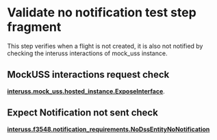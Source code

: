 # Validate no notification test step fragment

This step verifies when a flight is not created, it is also not notified by checking the interuss interactions of mock_uss instance.

## MockUSS interactions request check
**[interuss.mock_uss.hosted_instance.ExposeInterface](../../../../../requirements/interuss/mock_uss/hosted_instance.md)**.

## Expect Notification not sent check

**[interuss.f3548.notification_requirements.NoDssEntityNoNotification](../../../../../requirements/interuss/f3548/notification_requirements.md)**
